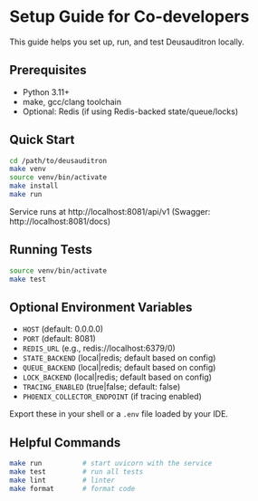 # Setup Guide for Co-developers

This guide helps you set up, run, and test Deusauditron locally.

## Prerequisites

- Python 3.11+
- make, gcc/clang toolchain
- Optional: Redis (if using Redis-backed state/queue/locks)

## Quick Start

```bash
cd /path/to/deusauditron
make venv
source venv/bin/activate
make install
make run
```

Service runs at http://localhost:8081/api/v1 (Swagger: http://localhost:8081/docs)

## Running Tests

```bash
source venv/bin/activate
make test
```

## Optional Environment Variables

- `HOST` (default: 0.0.0.0)
- `PORT` (default: 8081)
- `REDIS_URL` (e.g., redis://localhost:6379/0)
- `STATE_BACKEND` (local|redis; default based on config)
- `QUEUE_BACKEND` (local|redis; default based on config)
- `LOCK_BACKEND` (local|redis; default based on config)
- `TRACING_ENABLED` (true|false; default: false)
- `PHOENIX_COLLECTOR_ENDPOINT` (if tracing enabled)

Export these in your shell or a `.env` file loaded by your IDE.

## Helpful Commands

```bash
make run          # start uvicorn with the service
make test         # run all tests
make lint         # linter
make format       # format code
```

